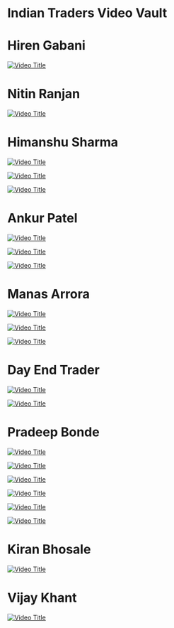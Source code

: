 # **Indian Traders Video Vault**

# Hiren Gabani

[![Video Title](https://img.youtube.com/vi/PqOV-K1VCns/0.jpg)](https://www.youtube.com/watch?v=PqOV-K1VCns)

# Nitin Ranjan

[![Video Title](https://img.youtube.com/vi/_G508yzwhWg/0.jpg)](https://www.youtube.com/watch?v=_G508yzwhWg)

# Himanshu Sharma

[![Video Title](https://img.youtube.com/vi/6mfKiwefXYo/0.jpg)](https://www.youtube.com/watch?v=6mfKiwefXYo)

[![Video Title](https://img.youtube.com/vi/8hdz200uX1E/0.jpg)](https://www.youtube.com/watch?v=8hdz200uX1E)

[![Video Title](https://img.youtube.com/vi/C-3RD35YEdI/0.jpg)](https://www.youtube.com/watch?v=C-3RD35YEdI)

# Ankur Patel

[![Video Title](https://img.youtube.com/vi/w1sbooFlgLY/0.jpg)](https://www.youtube.com/watch?v=w1sbooFlgLY)

[![Video Title](https://img.youtube.com/vi/jfr-kMHSEI4/0.jpg)](https://www.youtube.com/watch?v=jfr-kMHSEI4)

[![Video Title](https://img.youtube.com/vi/CcVEU0M7uPQ/0.jpg)](https://www.youtube.com/watch?v=CcVEU0M7uPQ)

# Manas Arrora

[![Video Title](https://img.youtube.com/vi/I4yOlWK8yk0/0.jpg)](https://www.youtube.com/watch?v=I4yOlWK8yk0)

[![Video Title](https://img.youtube.com/vi/oNYx7R5fEww/0.jpg)](https://www.youtube.com/watch?v=oNYx7R5fEww)

[![Video Title](https://img.youtube.com/vi/ZxeaNvB6JNQ/0.jpg)](https://www.youtube.com/watch?v=ZxeaNvB6JNQ)

# Day End Trader

[![Video Title](https://img.youtube.com/vi/OKSFo_iGekE/0.jpg)](https://www.youtube.com/watch?v=OKSFo_iGekE)

[![Video Title](https://img.youtube.com/vi/34ajQ2qKAZU/0.jpg)](https://www.youtube.com/watch?v=34ajQ2qKAZU)

# Pradeep Bonde

[![Video Title](https://img.youtube.com/vi/aXqr5YVMjQQ/0.jpg)](https://www.youtube.com/watch?v=aXqr5YVMjQQ)

[![Video Title](https://img.youtube.com/vi/7uweN9NJQhs/0.jpg)](https://www.youtube.com/watch?v=7uweN9NJQhs)

[![Video Title](https://img.youtube.com/vi/A_0ep4ekGWM/0.jpg)](https://www.youtube.com/watch?v=A_0ep4ekGWM)

[![Video Title](https://img.youtube.com/vi/wbQ8pqoXTdM/0.jpg)](https://www.youtube.com/watch?v=wbQ8pqoXTdM)

[![Video Title](https://img.youtube.com/vi/u_MM1GDJmhE/0.jpg)](https://www.youtube.com/watch?v=u_MM1GDJmhE)

[![Video Title](https://img.youtube.com/vi/yH2p1Ep9bFA/0.jpg)](https://www.youtube.com/watch?v=yH2p1Ep9bFA)

# Kiran Bhosale

[![Video Title](https://img.youtube.com/vi/QXve5QBA5jY/0.jpg)](https://www.youtube.com/watch?v=QXve5QBA5jY)

# Vijay Khant

[![Video Title](https://img.youtube.com/vi/8WOYvhvvXo0/0.jpg)](https://www.youtube.com/watch?v=8WOYvhvvXo0)



